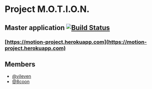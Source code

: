 # Project M.O.T.I.O.N.

## Master application [![Build Status](https://travis-ci.org/vileven/M.O.T.I.O.N.svg?branch=master)](https://travis-ci.org/frontend-park-mail-ru/2017_1_Pirates)
### [https://motion-project.herokuapp.com](https://motion-project.herokuapp.com)

## Members
* [@vileven](https://github.com/vileven)
* [@8coon](https://github.com/8coon)
